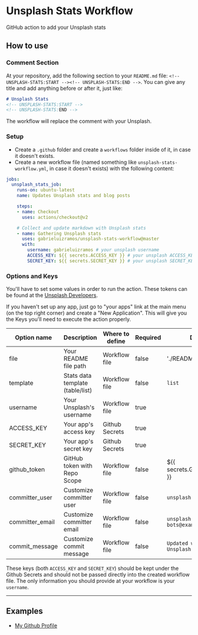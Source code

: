 # Unsplash Stats Workflow
GitHub action to add your Unsplash stats

## How to use

### Comment Section
At your repository, add the following section to your `README.md` file: `<!-- UNSPLASH-STATS:START --><!-- UNSPLASH-STATS:END -->`. You can give any title and add anything before or after it, just like:

```markdown
# Unsplash Stats
<!-- UNSPLASH-STATS:START -->
<!-- UNSPLASH-STATS:END -->
```

The workflow will replace the comment with your Unsplash.

### Setup
- Create a `.github` folder and create a `workflows` folder inside of it, in case it doesn't exists.
- Create a new workflow file (named something like `unsplash-stats-workflow.yml`, in case it doesn't exists) with the following content:
```yml
jobs:
  unsplash_stats_job:
    runs-on: ubuntu-latest
    name: Updates Unsplash stats and blog posts

    steps:
    - name: Checkout
      uses: actions/checkout@v2

    # Collect and update markdown with Unsplash stats
    - name: Gathering Unsplash stats
      uses: gabrieluizramos/unsplash-stats-workflow@master
      with:
        username: gabrieluizramos # your unsplash username
        ACCESS_KEY: ${{ secrets.ACCESS_KEY }} # your unsplash ACCESS_KEY
        SECRET_KEY: ${{ secrets.SECRET_KEY }} # your unsplash SECRET_KEY
```

### Options and Keys
You'll have to set some values in order to run the action. These tokens can be found at the [Unsplash Developers](https://unsplash.com/developers).

If you haven't set up any app, just go to "your apps" link at the main menu (on the top right corner) and create a "New Application". This will give you the Keys you'll need to execute the action properly.

| Option name     | Description                      | Where to define | Required | Default                              |
|-----------------|----------------------------------|-----------------|----------|--------------------------------------|
| file            | Your README file path            | Workflow file   | false    | './README.md'                        |
| template        | Stats data template (table/list) | Workflow file   | false    | `list`                               |
| username        | Your Unsplash's username         | Workflow file   | true     |                                      |
| ACCESS_KEY      | Your app's access key            | Github Secrets  | true     |                                      |
| SECRET_KEY      | Your app's secret key            | Github Secrets  | true     |                                      |
| github_token    | GitHub token with Repo Scope     | Workflow file   | false    | ${{ secrets.GITHUB_TOKEN }}          |
| committer_user  | Customize committer user         | Workflow file   | false    | `unsplash-stats-bot`                 |
| committer_email | Customize committer email        | Workflow file   | false    | `unsplash-stat-bots@example.com`     |
| commit_message  | Customize commit message         | Workflow file   | false    | `Updated with latest Unsplash Stats` |


These keys (both `ACCESS_KEY` and `SECRET_KEY`) should be kept under the Github Secrets and should not be passed directly into the created workflow file. The only information you should provide at your workflow is your `username`.

---

## Examples
- [My Github Profile](https://github.com/gabrieluizramos/)
